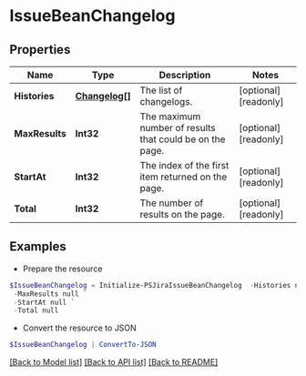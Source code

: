 # IssueBeanChangelog
## Properties

Name | Type | Description | Notes
------------ | ------------- | ------------- | -------------
**Histories** | [**Changelog[]**](Changelog.md) | The list of changelogs. | [optional] [readonly] 
**MaxResults** | **Int32** | The maximum number of results that could be on the page. | [optional] [readonly] 
**StartAt** | **Int32** | The index of the first item returned on the page. | [optional] [readonly] 
**Total** | **Int32** | The number of results on the page. | [optional] [readonly] 

## Examples

- Prepare the resource
```powershell
$IssueBeanChangelog = Initialize-PSJiraIssueBeanChangelog  -Histories null `
 -MaxResults null `
 -StartAt null `
 -Total null
```

- Convert the resource to JSON
```powershell
$IssueBeanChangelog | ConvertTo-JSON
```

[[Back to Model list]](../README.md#documentation-for-models) [[Back to API list]](../README.md#documentation-for-api-endpoints) [[Back to README]](../README.md)

